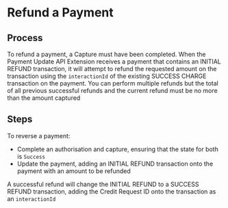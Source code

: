 <div id="page">

<div id="main" class="aui-page-panel">

<div id="main-header">

# Refund a Payment

</div>

<div id="content" class="view">

<div id="main-content" class="wiki-content group">

## Process

To refund a payment, a Capture must have been completed. When the Payment Update API Extension receives a payment that contains an INITIAL REFUND transaction, it will attempt to refund the requested amount on the transaction using the `interactionId` of the existing SUCCESS CHARGE transaction on the payment. You can perform multiple refunds but the total of all previous successful refunds and the current refund must be no more than the amount captured

## Steps

To reverse a payment:
  - Complete an authorisation and capture, ensuring that the state for both is `Success`
  - Update the payment, adding an INITIAL REFUND transaction onto the payment with an amount to be refunded

A successful refund will change the INITIAL REFUND to a SUCCESS REFUND transaction, adding the Credit Request ID onto the transaction as an `interactionId`

</div>

</div>

</div>

</div>
